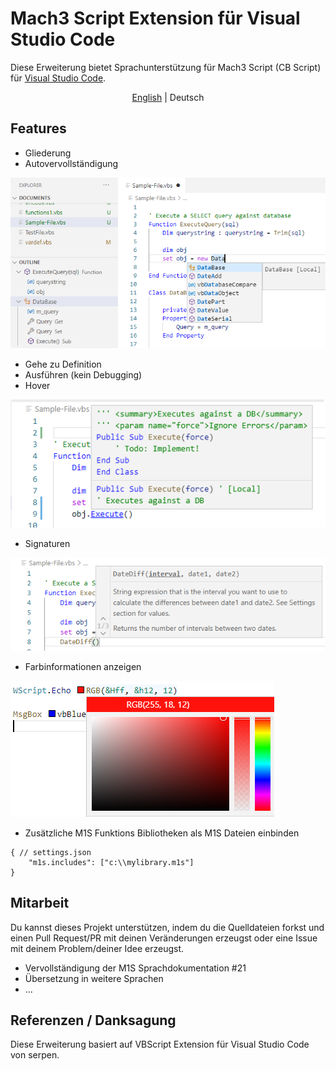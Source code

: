 # Mach3 Script Extension für Visual Studio Code
Diese Erweiterung bietet Sprachunterstützung für Mach3 Script (CB Script) für [Visual Studio Code](https://code.visualstudio.com/).

<p align="center">
  <a href="./README.md">English</a> | 
  <span>Deutsch</span>
</p>

## Features
- Gliederung
- Autovervollständigung

![Outline](assets/docs/Completion-And-Outline.png)
- Gehe zu Definition
- Ausführen (kein Debugging)
- Hover

![Hover](assets/docs/Hover.png)
- Signaturen

![Hover](assets/docs/Signature.png)

- Farbinformationen anzeigen

![Hover](assets/docs/ColorProvider.png)

- Zusätzliche M1S Funktions Bibliotheken als M1S Dateien einbinden
```
{ // settings.json
    "m1s.includes": ["c:\\mylibrary.m1s"]
}
```

## Mitarbeit
Du kannst dieses Projekt unterstützen, indem du die Quelldateien forkst und einen Pull Request/PR mit deinen Veränderungen erzeugst oder eine Issue mit deinem Problem/deiner Idee erzeugst.
- Vervollständigung der M1S Sprachdokumentation #21
- Übersetzung in weitere Sprachen
- ...


## Referenzen / Danksagung
Diese Erweiterung basiert auf VBScript Extension für Visual Studio Code von serpen.

